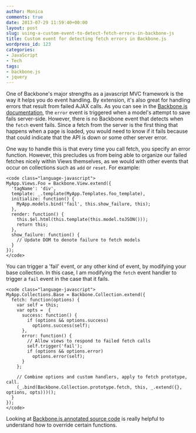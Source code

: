 ```yaml
---
author: Monica
comments: true
date: 2013-07-29 11:59:40+00:00
layout: post
slug: using-a-custom-event-to-detect-fetch-errors-in-backbone-js
title: Custom event for detecting fetch errors in Backbone.js
wordpress_id: 123
categories:
- JavaScript
- Tech
tags:
- backbone.js
- jquery
---
```


One of Backbone's major strengths as a javascript MVC framework is the way it helps you do event handling. By extension, it's also great for handling errors that result from failed AJAX calls. As you can see in the [Backbone.js documentation](http://backbonejs.org/#Events-catalog), the `error` event is triggered when a model's attempt to save fails server-side. However, there is no Backbone event that detects when the `fetch` event fails. Since a fetch from the server is the first thing that happens when a page is loaded, you would need to know if it fails because that could indicate that the API is down or some other server error.

<!-- more -->

One way to handle this is that every time you call fetch, you specify an error function. However, this precludes us from being able to organize our failed fetches nicely within Views themselves, as we would with other events that occur on collections such as `add` or `reset`. For example:

    
    <code class="language-javascript">
    MyApp.Views.Foo = Backbone.View.extend({
      'tagName': 'div',
      template: _.template(MyApp.Templates.foo_template),
      initialize: function() {
        MyApp.models.bind('fail', this.show_failure, this);
      },
      render: function() {
        this.$el.html(this.template(this.model.toJSON()));
        return this;
      },
      show_failure: function() {
        // Update DOM to denote failure to fetch models
      }
    });
    </code>



You can trigger a 'fail' event, or any other kind of event, by modifying your base collection. In this case, I am modifying the `fetch` event handler to trigger a `fail` event in the case that it fails.


    
    <code class="language-javascript">
    MyApp.Collections.Base = Backbone.Collection.extend({
      fetch: function(options) {
        var self = this;
        var opts =  { 
          success: function() {
            if (options && options.success)
              options.success(self);
          },
          error: function() {
            // Allow views to respond to failed fetch calls
            self.trigger('fail');
            if (options && options.error)
              options.error(self);
          }	
        };
    
        // Combine options and custom handlers, apply to fetch prototype, call.
        (_.bind(Backbone.Collection.prototype.fetch, this, _.extend({}, options, opts)))();
      }
    });
    </code>



Looking at [Backbone.js annotated source code](http://backbonejs.org/docs/backbone.html#section-55) is really helpful to understand how to override certain functions.
